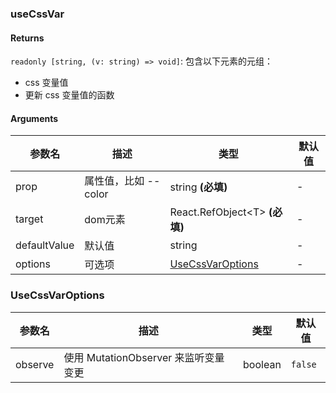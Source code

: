 ### useCssVar

#### Returns
`readonly [string, (v: string) => void]`: 包含以下元素的元组：
- css 变量值
- 更新 css 变量值的函数

#### Arguments
|参数名|描述|类型|默认值|
|---|---|---|---|
|prop|属性值，比如 --color|string  **(必填)**|-|
|target|dom元素|React.RefObject&lt;T&gt;  **(必填)**|-|
|defaultValue|默认值|string |-|
|options|可选项|[UseCssVarOptions](#UseCssVarOptions) |-|

### UseCssVarOptions

|参数名|描述|类型|默认值|
|---|---|---|---|
|observe|使用 MutationObserver 来监听变量变更|boolean |`false`|